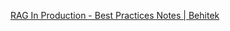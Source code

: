 
[RAG In Production - Best Practices Notes | Behitek](https://behitek.com/blog/2024/07/18/rag-in-production/?ref=dailydev)